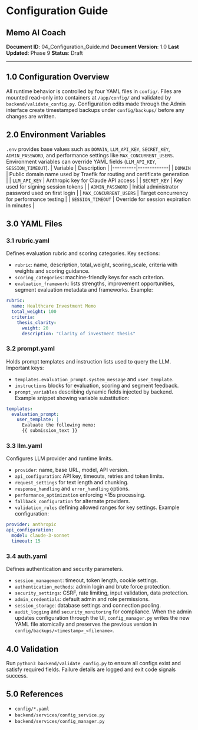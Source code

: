 # Configuration Guide
## Memo AI Coach

**Document ID**: 04_Configuration_Guide.md
**Document Version**: 1.0
**Last Updated**: Phase 9
**Status**: Draft

---

## 1.0 Configuration Overview
All runtime behavior is controlled by four YAML files in `config/`.
Files are mounted read-only into containers at `/app/config/` and validated by `backend/validate_config.py`.
Configuration edits made through the Admin interface create timestamped backups under `config/backups/` before any changes are written.

## 2.0 Environment Variables
`.env` provides base values such as `DOMAIN`, `LLM_API_KEY`, `SECRET_KEY`, `ADMIN_PASSWORD`, and performance settings like `MAX_CONCURRENT_USERS`.
Environment variables can override YAML fields (`LLM_API_KEY`, `SESSION_TIMEOUT`).
| Variable | Description |
|----------|-------------|
| `DOMAIN` | Public domain name used by Traefik for routing and certificate generation |
| `LLM_API_KEY` | Anthropic key for Claude API access |
| `SECRET_KEY` | Key used for signing session tokens |
| `ADMIN_PASSWORD` | Initial administrator password used on first login |
| `MAX_CONCURRENT_USERS` | Target concurrency for performance testing |
| `SESSION_TIMEOUT` | Override for session expiration in minutes |

## 3.0 YAML Files

### 3.1 rubric.yaml
Defines evaluation rubric and scoring categories.
Key sections:
- `rubric`: name, description, total_weight, scoring_scale, criteria with weights and scoring guidance.
- `scoring_categories`: machine-friendly keys for each criterion.
- `evaluation_framework`: lists strengths, improvement opportunities, segment evaluation metadata and frameworks.
Example:
```yaml
rubric:
  name: Healthcare Investment Memo
  total_weight: 100
  criteria:
    thesis_clarity:
      weight: 20
      description: "Clarity of investment thesis"
```

### 3.2 prompt.yaml
Holds prompt templates and instruction lists used to query the LLM.
Important keys:
- `templates.evaluation_prompt.system_message` and `user_template`.
- `instructions` blocks for evaluation, scoring and segment feedback.
- `prompt_variables` describing dynamic fields injected by backend.
Example snippet showing variable substitution:
```yaml
templates:
  evaluation_prompt:
    user_template: |
      Evaluate the following memo:
      {{ submission_text }}
```

### 3.3 llm.yaml
Configures LLM provider and runtime limits.
- `provider`: name, base URL, model, API version.
- `api_configuration`: API key, timeouts, retries and token limits.
- `request_settings` for text length and chunking.
- `response_handling` and `error_handling` options.
- `performance_optimization` enforcing <15s processing.
- `fallback_configuration` for alternate providers.
- `validation_rules` defining allowed ranges for key settings.
Example configuration:
```yaml
provider: anthropic
api_configuration:
  model: claude-3-sonnet
  timeout: 15
```

### 3.4 auth.yaml
Defines authentication and security parameters.
- `session_management`: timeout, token length, cookie settings.
- `authentication_methods`: admin login and brute force protection.
- `security_settings`: CSRF, rate limiting, input validation, data protection.
- `admin_credentials`: default admin and role permissions.
- `session_storage`: database settings and connection pooling.
- `audit_logging` and `security_monitoring` for compliance.
When the admin updates configuration through the UI, `config_manager.py` writes the new YAML file atomically and preserves the previous version in `config/backups/<timestamp>_<filename>`.

## 4.0 Validation
Run `python3 backend/validate_config.py` to ensure all configs exist and satisfy required fields.
Failure details are logged and exit code signals success.

## 5.0 References
- `config/*.yaml`
- `backend/services/config_service.py`
- `backend/services/config_manager.py`
